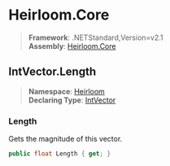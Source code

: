 # Heirloom.Core

> **Framework**: .NETStandard,Version=v2.1  
> **Assembly**: [Heirloom.Core][0]  

## IntVector.Length

> **Namespace**: [Heirloom][0]  
> **Declaring Type**: [IntVector][1]  

### Length

Gets the magnitude of this vector.

```cs
public float Length { get; }
```

[0]: ../../../Heirloom.Core.md
[1]: ../IntVector.md
